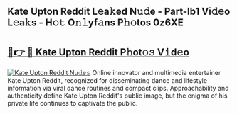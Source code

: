 ## Kate Upton Reddit L𝚎a𝚔ed N𝚞𝚍e - Part-Ib1 Vi𝚍𝚎o L𝚎a𝚔s - H𝚘𝚝 O𝚗𝚕yf𝚊ns P𝚑𝚘tos 0z6XE

# <h2><a href="http://kf0rusr.oniu.top/?m=Kate+Upton+Reddit">🔗👉 🔴 Kate Upton Reddit P𝚑ot𝚘𝚜 V𝚒d𝚎o</a></h2>

[![Kate Upton Reddit Nu𝚍e𝚜](https://i.imgur.com/0qMVB7G.gif)](http://kf0rusr.oniu.top/?m=Kate+Upton+Reddit)
Online innovator and multimedia entertainer Kate Upton Reddit, recognized for disseminating dance and lifestyle information via viral dance routines and compact clips. Approachability and authenticity define Kate Upton Reddit's public image, but the enigma of his private life continues to captivate the public.  

